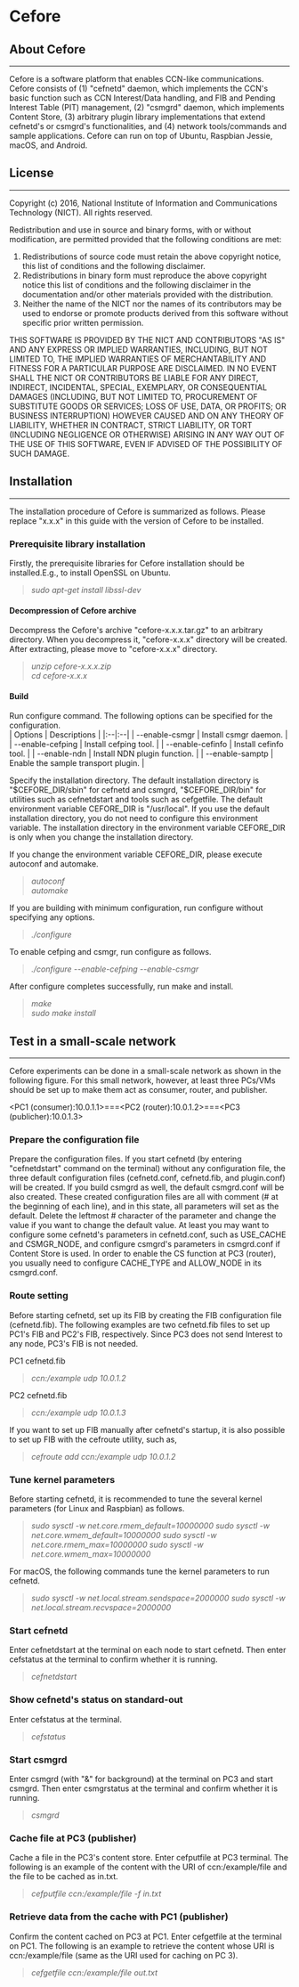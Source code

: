 # Cefore  
## About Cefore
---
Cefore is a software platform that enables CCN-like communications. Cefore consists of (1) "cefnetd" daemon, which implements the CCN's basic function such as CCN Interest/Data handling, and FIB and Pending Interest Table (PIT) management, (2) "csmgrd" daemon, which implements Content Store, (3) arbitrary plugin library implementations that extend cefnetd's or csmgrd's functionalities, and (4) network tools/commands and sample applications. Cefore can run on top of Ubuntu, Raspbian Jessie, macOS, and Android.   

## License
---  
Copyright (c) 2016, National Institute of Information and Communications Technology (NICT). All rights reserved.  

Redistribution and use in source and binary forms, with or without modification, are permitted provided that the following conditions are met:
1. Redistributions of source code must retain the above copyright notice, this list of conditions and the following disclaimer.
2. Redistributions in binary form must reproduce the above copyright notice this list of conditions and the following disclaimer in the documentation and/or other materials provided with the distribution.
3. Neither the name of the NICT nor the names of its contributors may be used to endorse or promote products derived from this software without specific prior written permission.  

THIS SOFTWARE IS PROVIDED BY THE NICT AND CONTRIBUTORS "AS IS" AND ANY EXPRESS OR IMPLIED WARRANTIES, INCLUDING, BUT NOT LIMITED TO, THE IMPLIED WARRANTIES OF MERCHANTABILITY AND FITNESS FOR A PARTICULAR PURPOSE ARE DISCLAIMED. IN NO EVENT SHALL THE NICT OR CONTRIBUTORS BE LIABLE FOR ANY DIRECT, INDIRECT, INCIDENTAL, SPECIAL, EXEMPLARY, OR CONSEQUENTIAL DAMAGES (INCLUDING, BUT NOT LIMITED TO, PROCUREMENT OF SUBSTITUTE GOODS OR SERVICES; LOSS OF USE, DATA, OR PROFITS; OR BUSINESS INTERRUPTION) HOWEVER CAUSED AND ON ANY THEORY OF LIABILITY, WHETHER IN CONTRACT, STRICT LIABILITY, OR TORT (INCLUDING NEGLIGENCE OR OTHERWISE) ARISING IN ANY WAY OUT OF THE USE OF THIS SOFTWARE, EVEN IF ADVISED OF THE POSSIBILITY OF SUCH DAMAGE.



## Installation
---  
The installation procedure of Cefore is summarized as follows. Please replace "x.x.x" in this guide with the version of Cefore to be installed.  

### Prerequisite library installation
Firstly, the prerequisite libraries for Cefore installation should be installed.E.g., to install OpenSSL on Ubuntu.  
> *sudo apt-get install libssl-dev*

#### Decompression of Cefore archive
Decompress the Cefore's archive "cefore-x.x.x.tar.gz" to an arbitrary directory. When you decompress it, "cefore-x.x.x" directory will be created. After extracting, please move to "cefore-x.x.x" directory.
> *unzip cefore-x.x.x.zip*  
> *cd cefore-x.x.x*

#### Build
Run configure command. The following options can be specified for the configuration.  
| Options | Descriptions |
|:--|:--|
| --enable-csmgr | Install csmgr daemon. |
| --enable-cefping | Install cefping tool. |
| --enable-cefinfo | Install cefinfo tool. |
| --enable-ndn | Install NDN plugin function. |
| --enable-samptp | Enable the sample transport plugin. |

Specify the installation directory. The default installation directory is "$CEFORE_DIR/sbin" for cefnetd and csmgrd, "$CEFORE_DIR/bin" for utilities such as cefnetdstart and tools such as cefgetfile. The default environment variable CEFORE_DIR is "/usr/local". If you use the default installation directory, you do not need to configure this environment variable. The installation directory in the environment variable CEFORE_DIR is only when you change the installation directory.

If you change the environment variable CEFORE_DIR, please execute autoconf and automake.  
> *autoconf*  
> *automake*  

If you are building with minimum configuration, run configure without specifying any options.  
> *./configure*  

To enable cefping and csmgr, run configure as follows.  
> *./configure --enable-cefping --enable-csmgr*  

After configure completes successfully, run make and install.  
> *make*  
> *sudo make install*  



## Test in a small-scale network
---

Cefore experiments can be done in a small-scale network as shown in the following figure. For this small network, however, at least three PCs/VMs should be set up to make them act as consumer, router, and publisher.  

<PC1 (consumer):10.0.1.1>===<PC2 (router):10.0.1.2>===<PC3 (publicher):10.0.1.3>  

### Prepare the configuration file
Prepare the configuration files. If you start cefnetd (by entering "cefnetdstart" command on the terminal) without any configuration file, the three default configuration files (cefnetd.conf, cefnetd.fib, and plugin.conf) will be created. If you build csmgrd as well, the default csmgrd.conf will be also created. These created configuration files are all with comment (# at the beginning of each line), and in this state, all parameters will set as the default. Delete the leftmost # character of the parameter and change the value if you want to change the default value. At least you may want to configure some cefnetd's parameters in cefnetd.conf, such as USE_CACHE and CSMGR_NODE, and configure csmgrd's parameters in csmgrd.conf if Content Store is used. In order to enable the CS function at PC3 (router), you usually need to configure CACHE_TYPE and ALLOW_NODE in its csmgrd.conf.

### Route setting
Before starting cefnetd, set up its FIB by creating the FIB configuration file (cefnetd.fib). The following examples are two cefnetd.fib files to set up PC1's FIB and PC2's FIB, respectively. Since PC3 does not send Interest to any node, PC3's FIB is not needed.

PC1 cefnetd.fib  
> *ccn:/example udp 10.0.1.2*

PC2 cefnetd.fib  
> *ccn:/example udp 10.0.1.3*

If you want to set up FIB manually after cefnetd's startup, it is also possible to set up FIB with the cefroute utility, such as,  
> *cefroute add ccn:/example udp 10.0.1.2*

### Tune kernel parameters
Before starting cefnetd, it is recommended to tune the several kernel parameters (for Linux and Raspbian) as follows.
> *sudo sysctl -w net.core.rmem_default=10000000*
> *sudo sysctl -w net.core.wmem_default=10000000*
> *sudo sysctl -w net.core.rmem_max=10000000*
> *sudo sysctl -w net.core.wmem_max=10000000*

For macOS, the following commands tune the kernel parameters to run cefnetd.
> *sudo sysctl -w net.local.stream.sendspace=2000000*
> *sudo sysctl -w net.local.stream.recvspace=2000000*

### Start cefnetd
Enter cefnetdstart at the terminal on each node to start cefnetd. Then enter cefstatus at the terminal to confirm whether it is running.  
> *cefnetdstart*

### Show cefnetd's status on standard-out
Enter cefstatus at the terminal.
> *cefstatus*

### Start csmgrd
Enter csmgrd (with "&" for background) at the terminal on PC3 and start csmgrd. Then enter csmgrstatus at the terminal and confirm whether it is running.  
> *csmgrd*

### Cache file at PC3 (publisher)
Cache a file in the PC3's content store. Enter cefputfile at PC3 terminal. The following is an example of the content with the URI of ccn:/example/file and the file to be cached as in.txt. 
> *cefputfile ccn:/example/file -f in.txt*

### Retrieve data from the cache with PC1 (publisher)
Confirm the content cached on PC3 at PC1. Enter cefgetfile at the terminal on PC1. The following is an example to retrieve the content whose URI is ccn:/example/file (same as the URI used for caching on PC 3).  

> *cefgetfile ccn:/example/file out.txt*

